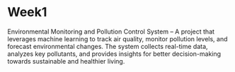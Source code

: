 # Week1
Environmental Monitoring and Pollution Control System – A project that leverages machine learning to track air quality, monitor pollution levels, and forecast environmental changes. The system collects real-time data, analyzes key pollutants, and provides insights for better decision-making towards sustainable and healthier living.
